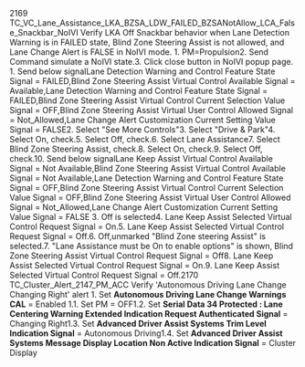 2169 TC_VC_Lane_Assistance_LKA_BZSA_LDW_FAILED_BZSANotAllow_LCA_False_Snackbar_NoIVI Verify LKA Off Snackbar behavior when Lane Detection Warning is in FAILED state, Blind Zone Steering Assist is not allowed, and Lane Change Alert is FALSE in NoIVI mode. 1. PM=Propulsion2. Send Command simulate a NoIVI state.3. Click close button in NoIVI popup page. 1. Send below signalLane Detection Warning and Control Feature State Signal = FAILED,Blind Zone Steering Assist Virtual Control Available Signal = Available,Lane Detection Warning and Control Feature State Signal = FAILED,Blind Zone Steering Assist Virtual Control Current Selection Value Signal = OFF,Blind Zone Steering Assist Virtual User Control Allowed Signal = Not_Allowed,Lane Change Alert Customization Current Setting Value Signal = FALSE2. Select "See More Controls"3. Select "Drive & Park"4. Select On, check.5. Select Off, check.6. Select Lane Assistance7. Select Blind Zone Steering Assist, check.8. Select On, check.9. Select Off, check.10. Send below signalLane Keep Assist Virtual Control Available Signal = Not Available,Blind Zone Steering Assist Virtual Control Available Signal = Not Available,Lane Detection Warning and Control Feature State Signal = OFF,Blind Zone Steering Assist Virtual Control Current Selection Value Signal = OFF,Blind Zone Steering Assist Virtual User Control Allowed Signal = Not_Allowed,Lane Change Alert Customization Current Setting Value Signal = FALSE 3. Off is selected4. Lane Keep Assist Selected Virtual Control Request Signal = On.5. Lane Keep Assist Selected Virtual Control Request Signal = Off.6. Off,unmarked "Blind Zone steering Assist" is selected.7. "Lane Assistance must be On to enable options" is shown, Blind Zone Steering Assist Virtual Control Request Signal = Off8. Lane Keep Assist Selected Virtual Control Request Signal = On.9. Lane Keep Assist Selected Virtual Control Request Signal = Off.2170 TC_Cluster_Alert_2147_PM_ACC Verify 'Autonomous Driving Lane Change Changing Right' alert 1. Set **Autonomous Driving Lane Change Warnings CAL** = Enabled 1.1. Set PM = OFF1.2. Set **Serial Data 34 Protected : Lane Centering Warning Extended Indication Request Authenticated Signal** = Changing Right1.3. Set **Advanced Driver Assist Systems Trim Level Indication Signal** = Autonomous Driving1.4. Set **Advanced Driver Assist Systems Message Display Location Non Active Indication Signal** = Cluster Display